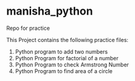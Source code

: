 # manisha_python
Repo for practice

This Project contains the following practice files:
1. Python program to add two numbers
2. Python Program for factorial of a number
3. Python Program to check Armstrong Number
4. Python Program to find area of a circle
